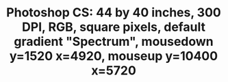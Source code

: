 ---
ee_id: '4134'
site: '1'
type: '2'
long_id: 2014-018 Photoshop CS
url: 2014-018-photoshop-cs
title: 'Photoshop CS: 44 by 40 inches, 300 DPI, RGB, square pixels, default gradient
  "Spectrum", mousedown y=1520 x=4920, mouseup y=10400 x=5720'
year: '2014'
medium: Chromogenic print
commission:
dims: 44x40in
pitch:
ps:
live_url:
related:
youtube:
imgs: photoshop-cs-2014-018-full-database-FA.jpg
subheading:
display_year: '2014'
download:
add_credit:
add_credits:
related_code:
layout: things-i-made
---